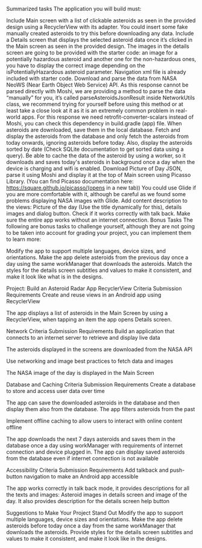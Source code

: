 Summarized tasks
The application you will build must:

Include Main screen with a list of clickable asteroids as seen in the provided design using a RecyclerView with its adapter. You could insert some fake manually created asteroids to try this before downloading any data.
Include a Details screen that displays the selected asteroid data once it’s clicked in the Main screen as seen in the provided design. The images in the details screen are going to be provided with the starter code: an image for a potentially hazardous asteroid and another one for the non-hazardous ones, you have to display the correct image depending on the isPotentiallyHazardous asteroid parameter. Navigation xml file is already included with starter code.
Download and parse the data from NASA NeoWS (Near Earth Object Web Service) API. As this response cannot be parsed directly with Moshi, we are providing a method to parse the data “manually” for you, it’s called parseAsteroidsJsonResult inside NetworkUtils class, we recommend trying for yourself before using this method or at least take a close look at it as it is an extremely common problem in real-world apps. For this response we need retrofit-converter-scalars instead of Moshi, you can check this dependency in build.gradle (app) file.
When asteroids are downloaded, save them in the local database.
Fetch and display the asteroids from the database and only fetch the asteroids from today onwards, ignoring asteroids before today. Also, display the asteroids sorted by date (Check SQLite documentation to get sorted data using a query).
Be able to cache the data of the asteroid by using a worker, so it downloads and saves today's asteroids in background once a day when the device is charging and wifi is enabled.
Download Picture of Day JSON, parse it using Moshi and display it at the top of Main screen using Picasso Library. (You can find Picasso documentation here: https://square.github.io/picasso/(opens in a new tab)) You could use Glide if you are more comfortable with it, although be careful as we found some problems displaying NASA images with Glide.
Add content description to the views: Picture of the day (Use the title dynamically for this), details images and dialog button. Check if it works correctly with talk back.
Make sure the entire app works without an internet connection.
Bonus Tasks
The following are bonus tasks to challenge yourself, although they are not going to be taken into account for grading your project, you can implement them to learn more:

Modify the app to support multiple languages, device sizes, and orientations.
Make the app delete asteroids from the previous day once a day using the same workManager that downloads the asteroids.
Match the styles for the details screen subtitles and values to make it consistent, and make it look like what is in the designs.



Project: Build an Asteroid Radar App
RecyclerView
Criteria	Submission Requirements
Create and reuse views in an Android app using RecyclerView

The app displays a list of asteroids in the Main Screen by using a RecyclerView, when tapping an item the app opens Details screen.

Network
Criteria	Submission Requirements
Build an application that connects to an internet server to retrieve and display live data

The asteroids displayed in the screens are downloaded from the NASA API

Use networking and image best practices to fetch data and images

The NASA image of the day is displayed in the Main Screen

Database and Caching
Criteria	Submission Requirements
Create a database to store and access user data over time

The app can save the downloaded asteroids in the database and then display them also from the database. The app filters asteroids from the past

Implement offline caching to allow users to interact with online content offline

The app downloads the next 7 days asteroids and saves them in the database once a day using workManager with requirements of internet connection and device plugged in. The app can display saved asteroids from the database even if internet connection is not available

Accessibility
Criteria	Submission Requirements
Add talkback and push-button navigation to make an Android app accessible

The app works correctly in talk back mode, it provides descriptions for all the texts and images: Asteroid images in details screen and image of the day. It also provides description for the details screen help button

Suggestions to Make Your Project Stand Out
Modify the app to support multiple languages, device sizes and orientations.
Make the app delete asteroids before today once a day from the same workManager that downloads the asteroids.
Provide styles for the details screen subtitles and values to make it consistent, and make it look like in the designs.
